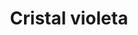 ---
title: Cristal violeta
date: 
draft: false

# descripcion
description : Pulsera de plata 925 y marquesita

materials: Plata 925

color: Plateado

dimensions: 18cm largo

code: 03-22-0533

type: "Pulseras"

categories: []

# Images
# first image will be shown in the product page
images:
  # - image: "images/path_to_image"
  # La ubicacion de las imagenes es imagenes/Pulseras/Pulseras.Marquesita/03-22-0533-cristal-violeta
  - image: "./images/pulseras/marquesita/03-22-0533.JPG"
---